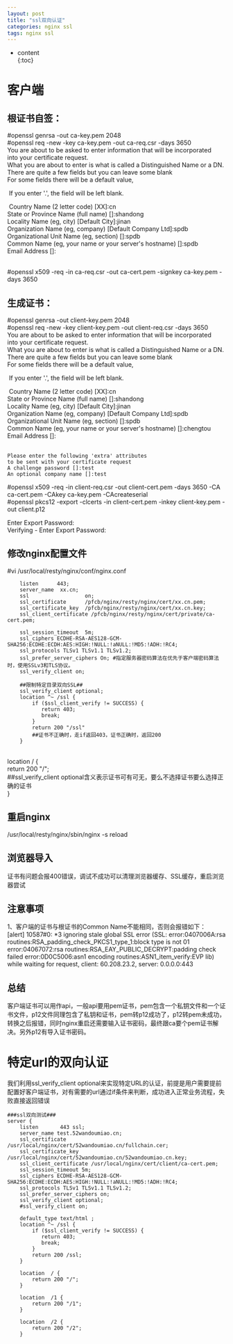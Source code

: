```yaml
---  
layout: post  
title: "ssl双向认证"  
categories: nginx ssl  
tags: nginx ssl  
---  
```

* content  
{:toc}  




# 客户端  
## 根证书自签：  
#openssl genrsa -out ca-key.pem 2048  
#openssl req -new -key ca-key.pem -out ca-req.csr -days 3650  
    You are about to be asked to enter information that will be incorporated  
    into your certificate request.  
    What you are about to enter is what is called a Distinguished Name or a DN.  
    There are quite a few fields but you can leave some blank  
    For some fields there will be a default value,   

​    If you enter '.', the field will be left blank.   

​    Country Name (2 letter code) [XX]:cn  
​    State or Province Name (full name) []:shandong     
​    Locality Name (eg, city) [Default City]:jinan  
​    Organization Name (eg, company) [Default Company Ltd]:spdb  
​    Organizational Unit Name (eg, section) []:spdb  
​    Common Name (eg, your name or your server's hostname) []:spdb  
​    Email Address []:  
​    

 #openssl x509 -req -in ca-req.csr -out ca-cert.pem -signkey ca-key.pem -days 3650  


## 生成证书：  
#openssl genrsa -out client-key.pem 2048  
#openssl req -new -key client-key.pem -out client-req.csr -days 3650  
    You are about to be asked to enter information that will be incorporated  
    into your certificate request.  
    What you are about to enter is what is called a Distinguished Name or a DN.  
    There are quite a few fields but you can leave some blank  
    For some fields there will be a default value,       

​    If you enter '.', the field will be left blank.      

​    Country Name (2 letter code) [XX]:cn  
​    State or Province Name (full name) []:shandong     
​    Locality Name (eg, city) [Default City]:jinan  
​    Organization Name (eg, company) [Default Company Ltd]:spdb  
​    Organizational Unit Name (eg, section) []:spdb  
​    Common Name (eg, your name or your server's hostname) []:chengtou  
​    Email Address []:  
​    

    Please enter the following 'extra' attributes  
    to be sent with your certificate request  
    A challenge password []:test  
    An optional company name []:test  

#openssl x509 -req -in client-req.csr -out client-cert.pem -days 3650 -CA ca-cert.pem  -CAkey ca-key.pem -CAcreateserial  
#openssl pkcs12 -export -clcerts -in client-cert.pem -inkey client-key.pem -out client.p12     

Enter Export Password:  
Verifying - Enter Export Password:  



## 修改nginx配置文件  
#vi /usr/local/resty/nginx/conf/nginx.conf  

        listen      443;  
        server_name  xx.cn;  
        ssl                  on;  
        ssl_certificate      /pfcb/nginx/resty/nginx/cert/xx.cn.pem;  
        ssl_certificate_key  /pfcb/nginx/resty/nginx/cert/xx.cn.key;  
        ssl_client_certificate /pfcb/nginx/resty/nginx/cert/private/ca-cert.pem;  
    
        ssl_session_timeout  5m;  
        ssl_ciphers ECDHE-RSA-AES128-GCM-SHA256:ECDHE:ECDH:AES:HIGH:!NULL:!aNULL:!MD5:!ADH:!RC4;  
        ssl_protocols TLSv1 TLSv1.1 TLSv1.2;  
        ssl_prefer_server_ciphers On; #指定服务器密码算法在优先于客户端密码算法时，使用SSLv3和TLS协议。  
        ssl_verify_client on;  
        
        ##限制特定目录双向SSL##  
        ssl_verify_client optional;  
        location ^~ /ssl {  
            if ($ssl_client_verify != SUCCESS) {  
               return 403;  
               break;  
            }  
            return 200 "/ssl"  
            ##证书不正确时，走if返回403，证书正确时，返回200  
        }  


​        
​        location  / {  
​            return 200 "/";  
​            ##ssl_verify_client optional含义表示证书可有可无，要么不选择证书要么选择正确的证书  
​        }  


## 重启nginx  
/usr/local/resty/nginx/sbin/nginx -s reload  
## 浏览器导入  
证书有问题会报400错误，调试不成功可以清理浏览器缓存、SSL缓存，重启浏览器尝试  
## 注意事项  
1、客户端的证书与根证书的Common Name不能相同，否则会报错如下：  
[alert] 10587#0: *3 ignoring stale global SSL error (SSL: error:0407006A:rsa      routines:RSA_padding_check_PKCS1_type_1:block type is not 01 error:04067072:rsa     routines:RSA_EAY_PUBLIC_DECRYPT:padding check failed error:0D0C5006:asn1 encoding     routines:ASN1_item_verify:EVP lib) while waiting for request, client: 60.208.23.2, server: 0.0.0.0:443  

 

## 总结  

客户端证书可以用作api，一般api要用pem证书，pem包含一个私钥文件和一个证书文件，p12文件同理包含了私钥和证书，pem转p12成功了，p12转pem未成功，转换之后报错，同时nginx重启还需要输入证书密码，最终跟ca要个pem证书解决。另外p12有导入证书密码。  

# 特定url的双向认证  

我们利用ssl_verify_client optional来实现特定URL的认证，前提是用户需要提前配置好客户端证书，对有需要的url通过if条件来判断，成功进入正常业务流程，失败直接返回错误  

    ###ssl双向测试###  
    server {  
        listen       443 ssl;  
        server_name test.52wandoumiao.cn;  
        ssl_certificate   /usr/local/nginx/cert/52wandoumiao.cn/fullchain.cer;  
        ssl_certificate_key  /usr/local/nginx/cert/52wandoumiao.cn/52wandoumiao.cn.key;  
        ssl_client_certificate /usr/local/nginx/cert/client/ca-cert.pem;  
        ssl_session_timeout 5m;  
        ssl_ciphers ECDHE-RSA-AES128-GCM-SHA256:ECDHE:ECDH:AES:HIGH:!NULL:!aNULL:!MD5:!ADH:!RC4;  
        ssl_protocols TLSv1 TLSv1.1 TLSv1.2;  
        ssl_prefer_server_ciphers on;  
        ssl_verify_client optional;  
        #ssl_verify_client on;  
    
        default_type text/html ;  
        location ^~ /ssl {  
            if ($ssl_client_verify != SUCCESS) {  
               return 403;  
               break;  
            }  
            return 200 /ssl;  
        }  
    
        location  / {  
            return 200 "/";  
        }  
    
        location  /1 {  
            return 200 "/1";  
        }  
    
        location  /2 {  
            return 200 "/2";  
        }  